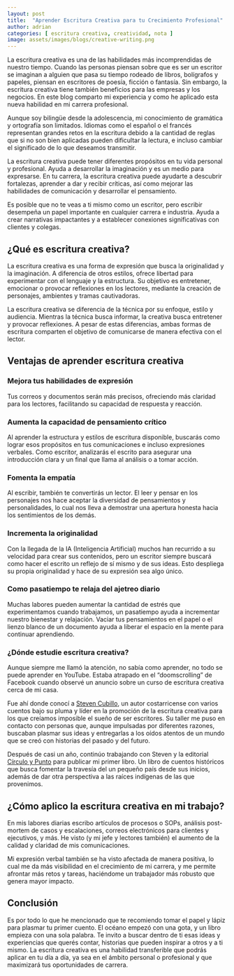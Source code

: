 ```yaml
---
layout: post
title:  "Aprender Escritura Creativa para tu Crecimiento Profesional"
author: adrian
categories: [ escritura creativa, creatividad, nota ]
image: assets/images/blogs/creative-writing.png
---
```


La escritura creativa es una de las habilidades más incomprendidas de nuestro tiempo. Cuando las personas piensan sobre que es ser un escritor se imaginan a alguien que pasa su tiempo rodeado de libros, bolígrafos y papeles, piensan en escritores de poesía, ficción o fantasía. Sin embargo, la escritura creativa tiene también beneficios para las empresas y los negocios. En este blog comparto mi experiencia y como he aplicado esta nueva habilidad en mi carrera profesional.

Aunque soy bilingüe desde la adolescencia, mi conocimiento de gramática y ortografía son limitados. Idiomas como el español o el francés representan grandes retos en la escritura debido a la cantidad de reglas que si no son bien aplicadas pueden dificultar la lectura, e incluso cambiar el significado de lo que deseamos transmitir.

La escritura creativa puede tener diferentes propósitos en tu vida personal y profesional. Ayuda a desarrollar la imaginación y es un medio para expresarse. En tu carrera, la escritura creativa puede ayudarte a descubrir fortalezas, aprender a dar y recibir críticas, así como mejorar las habilidades de comunicación y desarrollar el pensamiento.

Es posible que no te veas a ti mismo como un escritor, pero escribir desempeña un papel importante en cualquier carrera e industria. Ayuda a crear narrativas impactantes y a establecer conexiones significativas con clientes y colegas.

## ¿Qué es escritura creativa?
La escritura creativa es una forma de expresión que busca la originalidad y la imaginación. A diferencia de otros estilos, ofrece libertad para experimentar con el lenguaje y la estructura. Su objetivo es entretener, emocionar o provocar reflexiones en los lectores, mediante la creación de personajes, ambientes y tramas cautivadoras.

La escritura creativa se diferencia de la técnica por su enfoque, estilo y audiencia. Mientras la técnica busca informar, la creativa busca entretener y provocar reflexiones. A pesar de estas diferencias, ambas formas de escritura comparten el objetivo de comunicarse de manera efectiva con el lector.

## Ventajas de aprender escritura creativa

### Mejora tus habilidades de expresión
Tus correos y documentos serán más precisos, ofreciendo más claridad para los lectores, facilitando su capacidad de respuesta y reacción.

### Aumenta la capacidad de pensamiento crítico
Al aprender la estructura y estilos de escritura disponible, buscarás como lograr esos propósitos en tus comunicaciones e incluso expresiones verbales. Como escritor, analizarás el escrito para asegurar una introducción clara y un final que llama al análisis o a tomar acción.

### Fomenta la empatía
Al escribir, también te convertirás un lector. El leer y pensar en los personajes nos hace aceptar la diversidad de pensamientos y personalidades, lo cual nos lleva a demostrar una apertura honesta hacia los sentimientos de los demás.

### Incrementa la originalidad
Con la llegada de la IA (Inteligencia Artificial) muchos han recurrido a su velocidad para crear sus contenidos, pero un escritor siempre buscará como hacer el escrito un reflejo de sí mismo y de sus ideas. Esto despliega su propia originalidad y hace de su expresión sea algo único.

### Como pasatiempo te relaja del ajetreo diario
Muchas labores pueden aumentar la cantidad de estrés que experimentamos cuando trabajamos, un pasatiempo ayuda a incrementar nuestro bienestar y relajación. Vaciar tus pensamientos en el papel o el lienzo blanco de un documento ayuda a liberar el espacio en la mente para continuar aprendiendo.

### ¿Dónde estudie escritura creativa?
Aunque siempre me llamó la atención, no sabía como aprender, no todo se puede aprender en YouTube. Estaba atrapado en el “doomscrolling” de Facebook cuando observé un anuncio sobre un curso de escritura creativa cerca de mi casa.

Fue ahí donde conocí a [Steven Cubillo](https://www.facebook.com/Escritorcostarricense/), un autor costarricense con varios cuentos bajo su pluma y líder en la promoción de la escritura creativa para los que creíamos imposible el sueño de ser escritores. Su taller me puso en contacto con personas que, aunque impulsadas por diferentes razones, buscaban plasmar sus ideas y entregarlas a los oídos atentos de un mundo que se creó con historias del pasado y del futuro.

Después de casi un año, continúo trabajando con Steven y la editorial [Círculo y Punto](https://www.circuloypunto.com/) para publicar mi primer libro. Un libro de cuentos históricos que busca fomentar la travesía del un pequeño país desde sus inicios, además de dar otra perspectiva a las raíces indígenas de las que provenimos.

## ¿Cómo aplico la escritura creativa en mi trabajo?
En mis labores diarias escribo artículos de procesos o SOPs, análisis post-mortem de casos y escalaciones, correos electrónicos para clientes y ejecutivos, y más. He visto (y mi jefe y lectores también) el aumento de la calidad y claridad de mis comunicaciones.

Mi expresión verbal también se ha visto afectada de manera positiva, lo cual me da más visibilidad en el crecimiento de mi carrera, y me permite afrontar más retos y tareas, haciéndome un trabajador más robusto que genera mayor impacto.

## Conclusión
Es por todo lo que he mencionado que te recomiendo tomar el papel y lápiz para plasmar tu primer cuento. El océano empezó con una gota, y un libro empieza con una sola palabra. Te invito a buscar dentro de ti esas ideas y experiencias que querés contar, historias que pueden inspirar a otros y a ti mismo. La escritura creativa es una habilidad transferible que podrás aplicar en tu día a día, ya sea en el ámbito personal o profesional y que maximizará tus oportunidades de carrera.
